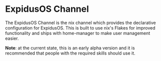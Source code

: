 # ExpidusOS Channel

The ExpidusOS Channel is the nix channel which provides the declarative configuration for ExpidusOS.
This is built to use nix's Flakes for improved functionality and ships with home-manager to make user
management easier.

**Note**: at the current state, this is an early alpha version and it is recommended that people with
the required skills should use it.
